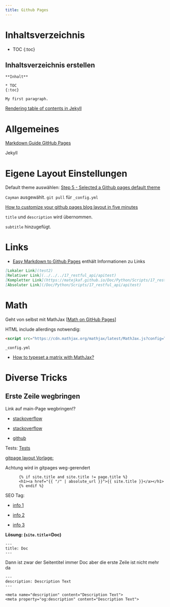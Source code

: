 ```yaml
---
title: Github Pages
---
```


# Inhaltsverzeichnis

* TOC
{:toc}

## Inhaltsverzeichnis erstellen

```
**Inhalt**

* TOC
{:toc}

My first paragraph.
```

[Rendering table of contents in Jekyll](https://ouyi.github.io/post/2017/12/31/jekyll-table-of-contents.html)



# Allgemeines

[Markdown Guide GitHub Pages](https://www.markdownguide.org/tools/github-pages/)

Jekyll



# Eigene Layout Einstellungen

Default theme auswählen: [Step 5 - Selected a Github pages default theme](https://aregsar.com/blog/2019/how-to-setup-a-github-pages-blog-in-five-minutes/)

`Cayman` ausgewählt. `git pull` für `_config.yml`

[How to customize your github pages blog layout in five minutes](https://aregsar.com/blog/2019/how-to-customize-your-github-pages-blog-layout-in-five-minutes/)

`title` und `description` wird übernommen.

`subtitle` hinzugefügt.



# Links

- [Easy Markdown to Github Pages](https://nicolas-van.github.io/easy-markdown-to-github-pages/) enthält Informationen zu Links

```markdown
[Lokaler Link](test2)
[Relativer Link](../../../17_restful_api/apitest)
[Kompletter Link](https://matejkaf.github.io/Doc/Python/Scripts/17_restful_api/apitest)
[Absoluter Link](/Doc/Python/Scripts/17_restful_api/apitest)
```



# Math

Geht von selbst mit MathJax [[Math on GitHub Pages](https://g14n.info/2014/09/math-on-github-pages/)]

HTML include allerdings notwendig:

```html
<script src="https://cdn.mathjax.org/mathjax/latest/MathJax.js?config=TeX-AMS-MML_HTMLorMML" type="text/javascript"></script>
```

[](https://docs.github.com/en/free-pro-team@latest/github/working-with-github-pages/about-github-pages-and-jekyll)

`_config.yml`



- [How to typeset a matrix with MathJax?](https://tex.stackexchange.com/questions/43444/how-to-typeset-a-matrix-with-mathjax)



# Diverse Tricks

## Erste Zeile wegbringen

Link auf main-Page wegbringen!?

- [stackoverflow](https://stackoverflow.com/questions/46375765/how-do-you-remove-header-on-github-pages)

- [stackoverflow](https://stackoverflow.com/questions/49961202/remove-md-webpage-header-in-github)

- [github](https://github.com/pages-themes/primer/issues/21)

  





Tests: [Tests](https://matejkaf.github.io/Doc/Python/2020_Inf++/01_Basics)



[gitpage layout Vorlage:](https://github.com/pages-themes/primer/blob/master/_layouts/default.html)

Achtung wird in gitpages weg-gerendert

```
      {% if site.title and site.title != page.title %}
      <h1><a href="{{ "/" | absolute_url }}">{{ site.title }}</a></h1>
      {% endif %}
```



SEO Tag:

- [info 1](https://github.com/jekyll/jekyll-seo-tag)
- [info 2](http://jekyll.github.io/jekyll-seo-tag/usage/)

- [info 3](http://jekyll.github.io/jekyll-seo-tag/advanced-usage/)



**Lösung: (`site.title`=Doc)**

```
---
title: Doc
---
```

Dann ist zwar der Seitentitel immer Doc aber die erste Zeile ist nicht mehr da



```
---
description: Description Text
---
```



```
<meta name="description" content="Description Text">
<meta property="og:description" content="Description Text">
```

